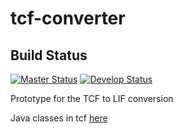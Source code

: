 # tcf-converter

## Build Status

[![Master Status](http://grid.anc.org:9080/travis/svg/lappsgrid-services/org.lappsgrid.converters.tcf?branch=master)](https://travis-ci.org/lappsgrid-services/org.lappsgrid.converters.tcf)
[![Develop Status](http://grid.anc.org:9080/travis/svg/lappsgrid-services/org.lappsgrid.converters.tcf?branch=develop)](https://travis-ci.org/lappsgrid-services/org.lappsgrid.converters.tcf)

Prototype for the TCF to LIF conversion

Java classes in tcf [here](https://github.com/weblicht/wlfxb/tree/master/src/main/java/eu/clarin/weblicht/wlfxb/tc/xb)
